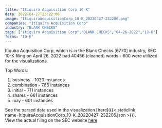 ```yaml
---
title: "Itiquira Acquisition Corp 10-K"
date: 2022-04-27T23:22:06
image: "ItiquiraAcquisitionCorp_10-K_20220427-232206.png"
companies: "Itiquira Acquisition Corp"
industry: "BLANK CHECKS"
tags: ["Itiquira Acquisition Corp","BLANK CHECKS","04-26-2022","10-K"]
forms: "10-K"
---
```

Itiquira Acquisition Corp, which is in the Blank Checks [6770] industry, SEC 10-K filing on April 26, 2022 had 40456 (cleaned) words - 600 were utilized for the visualizations.

Top Words:
1. business - 1020 instances
2. combination - 766 instances
3. initial - 711 instances
4. shares - 661 instances
5. may - 601 instances


See the parsed data used in the visualization [here]({{< staticlink name=ItiquiraAcquisitionCorp_10-K_20220427-232206.json >}}).  
View the actual filing on the SEC website [here](https://www.sec.gov/Archives/edgar/data/1805508/0001410578-22-001015.txt)